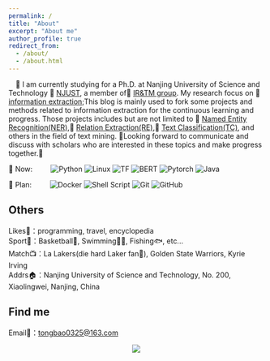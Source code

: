 ```yaml
---
permalink: /
title: "About"
excerpt: "About me"
author_profile: true
redirect_from: 
  - /about/
  - /about.html
---
```

&emsp;🙋  I am currently studying for a Ph.D. at Nanjing University of Science and Technology 🏢 [NJUST](https://www.njust.edu.cn/), a member of📖 [IR&TM group](https://chengzhizhang.github.io). My research focus on 📝[information extraction](https://arxiv.org/abs/2005.00512);This blog is mainly used to fork some  projects and methods related to information extraction for the continuous learning and progress. Those projects includes but are not limited to 🔹 [Named Entity Recognition(NER)](https://github.com/macanv/BERT-BiLSTM-CRF-NER),🔸 [Relation Extraction(RE)](https://github.com/thunlp/OpenNRE),🔺 [Text Classification(TC)](https://github.com/brightmart/text_classification), and others in the field of text mining. 🙌Looking forward to communicate and discuss with scholars who are interested in these topics and make progress together.🚀
  
🧠 Now: 
&emsp;&emsp;
![Python](https://img.shields.io/badge/-Python-pink?style=flat-square&logo=Python)
![Linux](https://img.shields.io/badge/Linux-FCC624?style=style=flat-square&logo=linux&logoColor=black)
![TF](https://img.shields.io/badge/TF-tensorflow-orange?style=flat-square&logoColor=black)
![BERT](https://img.shields.io/badge/Pretrain-BERT-red?style=flat-square)
![Pytorch](https://img.shields.io/badge/Py-torch-green?style=flat-square)
![Java](https://img.shields.io/badge/-java-purple?style=flat-square&logo=java)
 

📅 Plan:
&emsp;&emsp;
![Docker](https://img.shields.io/badge/-Docker-FCC624?style=flat-square&logo=docker)
![Shell Script](https://img.shields.io/badge/shell_script-%4285F4.svg?style=style=flat-square&logo=gnu-bash&logoColor=white)
![Git](https://img.shields.io/badge/-Git-FCC624?style=flat-square&logo=git)
![GitHub](https://img.shields.io/badge/-GitHub-pink?style=flat-square&logo=github)

Others
------
 Likes👋：programming, travel, encyclopedia<br />
 Sport💪：Basketball🏀,  Swimming🏊‍♂️,  Fishing🐟, etc...<br />
Match📺：La Lakers(die hard Laker fan💜),  Golden State Warriors, Kyrie Irving <br />
Addrs🏠：Nanjing University of Science and Technology, No. 200, Xiaolingwei, Nanjing, China<br />

Find me
------
Email📧：[tongbao0325@163.com](https://tingbao0325@163.com)

<!-- just img -->
<div align="center"><img src="https://github.com/sun0225SUN/photos/blob/main/images/202110311924844.png" /></div>




